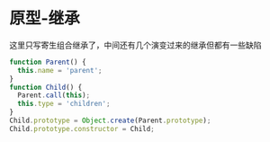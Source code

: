 # 原型-继承

这里只写寄生组合继承了，中间还有几个演变过来的继承但都有一些缺陷

```js
function Parent() {
  this.name = 'parent';
}
function Child() {
  Parent.call(this);
  this.type = 'children';
}
Child.prototype = Object.create(Parent.prototype);
Child.prototype.constructor = Child;

```